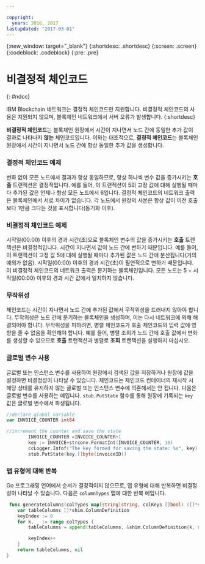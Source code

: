 ```yaml
---

copyright:
  years: 2016, 2017
lastupdated: "2017-03-01"
---
```


{:new_window: target="_blank"}
{:shortdesc: .shortdesc}
{:screen: .screen}
{:codeblock: .codeblock}
{:pre: .pre}

# 비결정적 체인코드
{: #ndcc}


IBM Blockchain 네트워크는 결정적 체인코드만 지원합니다. 비결정적 체인코드의 사용은 지원되지 않으며, 블록체인 네트워크에서 서버 오류가 발생합니다.
{:shortdesc}

**비결정적 체인코드**는 블록체인 원장에서 시간이 지나면서 노드 간에 동일한 추가 값이 결과로 나타나지 **않는** 체인코드입니다. 이와는 대조적으로, **결정적 체인코드**는 블록체인 원장에서 시간이 지나면서 노드 간에 항상 동일한 추가 값을 생성합니다. 

### 결정적 체인코드 예제
변화 없이 모든 노드에서 결과가 항상 동일하므로, 항상 하나씩 변수 값을 증가시키는 **호출** 트랜잭션은 결정적입니다. 예를 들어, 이 트랜잭션이 5의 고정 값에 대해 실행될 때마다 추가된 값은 언제나 항상 모든 노드에서 6입니다. 결정적 체인코드의 네트워크 출력은 블록체인에서 서로 차이가 없습니다. 각 노드에서 원장의 사본은 항상 값이 이전 호출보다 1만큼 크다는 것을 표시합니다(동기화 이후). 

### 비결정적 체인코드 예제
시작일(00:00) 이후의 경과 시간(초)으로 블록체인 변수의 값을 증가시키는 **호출** 트랜잭션은 비결정적입니다. 시간이 지나면서 값이 노드 간에 변하기 때문입니다. 예를 들어, 이 트랜잭션이 고정 값 5에 대해 실행될 때마다 추가된 값은 노드 간에 분산됩니다(거의 예외가 없음). 시작일(00:00) 이후의 경과 시간(초)이 필연적으로 변하기 때문입니다. 이 비결정적 체인코드의 네트워크 출력은 분기하는 블록체인입니다. 모든 노드는 5 + 시작일(00:00) 이후의 경과 시간 값에서 일치하지 않습니다. 

### 무작위성
체인코드는 시간이 지나면서 노드 간에 추가된 값에서 무작위성을 드러내지 않아야 합니다. 무작위성은 노드 간에 분기하는 블록체인을 생성하며, 이는 다시 네트워크에 의해 해결되어야 합니다. 무작위성을 피하려면, 병렬 체인코드가 호출 체인코드의 입력 값에 영향을 줄 수 없음을 확인해야 합니다. 예를 들어, 병렬 조회가 노드 간에 호출 값에서 변화를 생성할 수 있으므로 **호출** 트랜잭션과 병렬로 **조회** 트랜잭션을 실행하지 마십시오. 

### 글로벌 변수 사용
글로벌 또는 인스턴스 변수를 사용하여 원장에서 검색된 값을 저장하거나 원장에 값을 설정하면 비결정성이 나타날 수 있습니다. 체인코드는 체인코드 컨테이너의 재시작 시 해당 상태를 유지하지 않는 글로벌 또는 인스턴스 변수에 의존해서는 안 됩니다. 다음은 글로벌 변수를 사용하는 예입니다. `stub.PutState` 함수를 통해 원장에 기록되는 `key` 값은 글로벌 변수에서 파생됩니다.

```go
//declare global variable
var INVOICE_COUNTER int64

//increment the counter and save the state
		INVOICE_COUNTER =INVOICE_COUNTER+1
		key := INVOICE+strconv.FormatInt(INVOICE_COUNTER, 10)
		ccLogger.Infof("The key formed for saving the state: %s", key)
		stub.PutState(key,[]byte(invoiceID))
```

### 맵 유형에 대해 반복
Go 프로그래밍 언어에서 순서가 결정적이지 않으므로, 맵 유형에 대해 반복하면 비결정성이 나타날 수 있습니다. 다음은 `columnTypes` 맵에 대한 반복 예입니다.

```go
 func generateColumns(colTypes map[string]string, colKeys []bool) ([]*shim.ColumnDefinition, error) {
	var tableColumns []*shim.ColumnDefinition
	keyIndex := 0
	for k, _ := range colTypes {
		tableColumns = append(tableColumns, &shim.ColumnDefinition{k, shim.ColumnDefinition_STRING, colKeys[keyIndex]})

		keyIndex++
	}
	return tableColumns, nil
}
```
